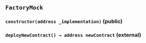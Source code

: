 ## `FactoryMock`






### `constructor(address _implementation)` (public)





### `deployNewContract() → address newContract` (external)








